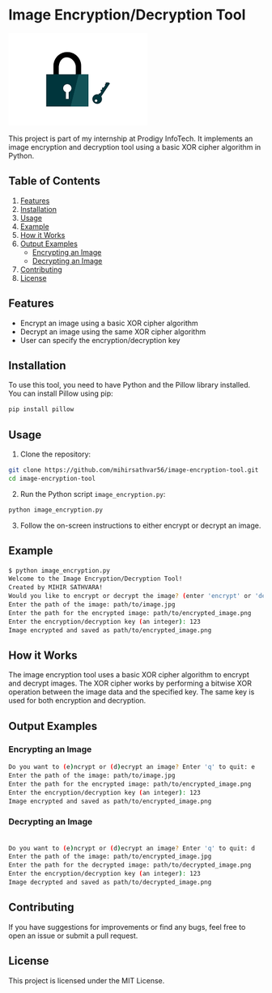 # Image Encryption/Decryption Tool

![Project Icon](icon.png)

This project is part of my internship at Prodigy InfoTech. It implements an image encryption and decryption tool using a basic XOR cipher algorithm in Python.

## Table of Contents
1. [Features](#features)
2. [Installation](#installation)
3. [Usage](#usage)
4. [Example](#example)
5. [How it Works](#how-it-works)
6. [Output Examples](#output-examples)
    - [Encrypting an Image](#encrypting-an-image)
    - [Decrypting an Image](#decrypting-an-image)
7. [Contributing](#contributing)
8. [License](#license)

## Features

- Encrypt an image using a basic XOR cipher algorithm
- Decrypt an image using the same XOR cipher algorithm
- User can specify the encryption/decryption key

## Installation

To use this tool, you need to have Python and the Pillow library installed. You can install Pillow using pip:

```bash
pip install pillow
```
## Usage

1. Clone the repository:

```bash
git clone https://github.com/mihirsathvar56/image-encryption-tool.git
cd image-encryption-tool
```
2. Run the Python script `image_encryption.py`:

```bash
python image_encryption.py
```
3. Follow the on-screen instructions to either encrypt or decrypt an image.

## Example

```bash
$ python image_encryption.py
Welcome to the Image Encryption/Decryption Tool!
Created by MIHIR SATHVARA!
Would you like to encrypt or decrypt the image? (enter 'encrypt' or 'decrypt', or 'exit' to quit): encrypt
Enter the path of the image: path/to/image.jpg
Enter the path for the encrypted image: path/to/encrypted_image.png
Enter the encryption/decryption key (an integer): 123
Image encrypted and saved as path/to/encrypted_image.png
```
## How it Works

The image encryption tool uses a basic XOR cipher algorithm to encrypt and decrypt images. The XOR cipher works by performing a bitwise XOR operation between the image data and the specified key. The same key is used for both encryption and decryption.

## Output Examples

### Encrypting an Image

```bash
Do you want to (e)ncrypt or (d)ecrypt an image? Enter 'q' to quit: e
Enter the path of the image: path/to/image.jpg
Enter the path for the encrypted image: path/to/encrypted_image.png
Enter the encryption/decryption key (an integer): 123
Image encrypted and saved as path/to/encrypted_image.png
```

### Decrypting an Image

```bash

Do you want to (e)ncrypt or (d)ecrypt an image? Enter 'q' to quit: d
Enter the path of the image: path/to/encrypted_image.jpg
Enter the path for the decrypted image: path/to/decrypted_image.png
Enter the encryption/decryption key (an integer): 123
Image decrypted and saved as path/to/decrypted_image.png

```
## Contributing

If you have suggestions for improvements or find any bugs, feel free to open an issue or submit a pull request.

## License

This project is licensed under the MIT License.
